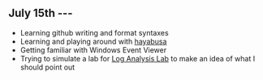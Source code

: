 ## July 15th ---
- Learning github writing and format syntaxes
- Learning and playing around with [hayabusa](Tools/hayabusa.md)
- Getting familiar with Windows Event Viewer
- Trying to simulate a lab for [Log Analysis Lab](Labs/Log_Analysis_Entry_Level.md) to make an idea of what I should point out

